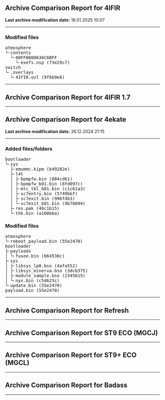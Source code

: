 <h2>Archive Comparison Report for <b>4IFIR</b></h2><b>Last archive modification date:</b> 18.01.2025 10:07<hr>

<h3>Modified files</h3>
<pre>atmosphere
└╴contents
  └╴00FF0000636C6BFF
    └╴exefs.nsp (73e29c7)
switch
└╴.overlays
  └╴4IFIR.ovl (9f6b9e8)
</pre>
<hr>

<h2>Archive Comparison Report for <b>4IFIR 1.7</b></h2><hr>

<h2>Archive Comparison Report for <b>4ekate</b></h2><b>Last archive modification date:</b> 26.12.2024 21:15<hr>

<h3>Added files/folders</h3>
<pre>bootloader
└╴sys
  ├╴emummc.kipm (b49282e)
  ├╴l4t
  │ ├╴bpmpfw.bin (084cd61)
  │ ├╴bpmpfw_b01.bin (8fd097c)
  │ ├╴mtc_tbl_b01.bin (c1c61a3)
  │ ├╴sc7entry.bin (5749bbf)
  │ ├╴sc7exit.bin (996fdb3)
  │ └╴sc7exit_b01.bin (9b76694)
  ├╴res.pak (46c1b15)
  └╴thk.bin (a100bba)
</pre>
<h3>Modified files</h3>
<pre>atmosphere
└╴reboot_payload.bin (55e2470)
bootloader
├╴payloads
│ └╴fusee.bin (b64530c)
├╴sys
│ ├╴libsys_lp0.bso (4afa552)
│ ├╴libsys_minerva.bso (3dcb375)
│ ├╴module_sample.bso (2345615)
│ └╴nyx.bin (c5d623c)
└╴update.bin (55e2470)
payload.bin (55e2470)
</pre>
<hr>

<h2>Archive Comparison Report for <b>Refresh</b></h2><hr>

<h2>Archive Comparison Report for <b>ST9 ECO (MGCJ)</b></h2><hr>

<h2>Archive Comparison Report for <b>ST9+ ECO (MGCL)</b></h2><hr>

<h2>Archive Comparison Report for <b>Badass</b></h2><hr>


